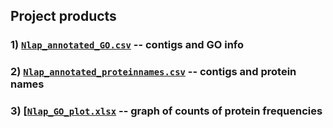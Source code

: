 ## Project products

### 1) [`Nlap_annotated_GO.csv`](./data/Nlap_annotated_GO.csv) -- contigs and GO info

### 2) [`Nlap_annotated_proteinnames.csv`](./data/Nlap_annotated_proteinnames.csv) -- contigs and protein names

### 3) [[`Nlap_GO_plot.xlsx`](./analyses/Nlap_GO_plot.xlsx) -- graph of counts of protein frequencies